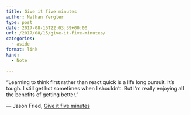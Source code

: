 ```yaml
---
title: Give it five minutes
author: Nathan Yergler
type: post
date: 2017-08-15T22:03:39+00:00
url: /2017/08/15/give-it-five-minutes/
categories:
  - aside
format: link
kind:
  - Note

---
```

&#8220;Learning to think first rather than react quick is a life long pursuit. It’s tough. I still get hot sometimes when I shouldn’t. But I’m really enjoying all the benefits of getting better.&#8221;

&#8212; Jason Fried, [Give it five minutes][1]

 [1]: https://signalvnoise.com/posts/3124-give-it-five-minutes